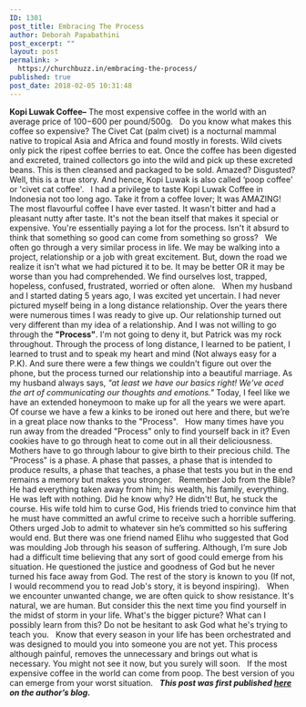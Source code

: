 ```yaml
---
ID: 1301
post_title: Embracing The Process
author: Deborah Papabathini
post_excerpt: ""
layout: post
permalink: >
  https://churchbuzz.in/embracing-the-process/
published: true
post_date: 2018-02-05 10:31:48
---
```

<strong>Kopi Luwak Coffee–</strong> The most expensive coffee in the world with an average price of $100-$600 per pound/500g.
&nbsp;
Do you know what makes this coffee so expensive? The Civet Cat (palm civet) is a nocturnal mammal native to tropical Asia and Africa and found mostly in forests. Wild civets only pick the ripest coffee berries to eat. Once the coffee has been digested and excreted, trained collectors go into the wild and pick up these excreted beans. This is then cleansed and packaged to be sold. Amazed? Disgusted? Well, this is a true story. And hence, Kopi Luwak is also called ‘poop coffee' or 'civet cat coffee'.
&nbsp;
I had a privilege to taste Kopi Luwak Coffee in Indonesia not too long ago.  Take it from a coffee lover; It was AMAZING! The most flavourful coffee I have ever tasted. It wasn't bitter and had a pleasant nutty after taste. It's not the bean itself that makes it special or expensive. You're essentially paying a lot for the process. Isn't it absurd to think that something so good can come from something so gross?
&nbsp;
We often go through a very similar process in life. We may be walking into a project, relationship or a job with great excitement. But, down the road we realize it isn't what we had pictured it to be. It may be better OR it may be worse than you had comprehended. We find ourselves lost, trapped, hopeless, confused, frustrated, worried or often alone.
&nbsp;
When my husband and I started dating 5 years ago, I was excited yet uncertain. I had never pictured myself being in a long distance relationship. Over the years there were numerous times I was ready to give up. Our relationship turned out very different than my idea of a relationship. And I was not willing to go through the <strong>"Process"</strong>. I'm not going to deny it, but Patrick was my rock throughout. Through the process of long distance, I learned to be patient, I learned to trust and to speak my heart and mind (Not always easy for a P.K). And sure there were a few things we couldn't figure out over the phone, but the process turned our relationship into a beautiful marriage. As my husband always says, <em>"at least we have our basics right! We've aced the art of communicating our thoughts and emotions."</em> Today, I feel like we have an extended honeymoon to make up for all the years we were apart.  Of course we have a few a kinks to be ironed out here and there, but we’re in a great place now thanks to the "Process".
&nbsp;
How many times have you run away from the dreaded "Process" only to find yourself back in it? Even cookies have to go through heat to come out in all their deliciousness. Mothers have to go through labour to give birth to their precious child. The "Process" is a phase. A phase that passes, a phase that is intended to produce results, a phase that teaches, a phase that tests you but in the end remains a memory but makes you stronger. 
&nbsp;
Remember Job from the Bible? He had everything taken away from him; his wealth, his family, everything. He was left with nothing. Did he know why? He didn't! But, he stuck the course. His wife told him to curse God, His friends tried to convince him that he must have committed an awful crime to receive such a horrible suffering. Others urged Job to admit to whatever sin he’s committed so his suffering would end. But there was one friend named Elihu who suggested that God was moulding Job through his season of suffering. Although, I’m sure Job had a difficult time believing that any sort of good could emerge from his situation. He questioned the justice and goodness of God but he never turned his face away from God. The rest of the story is known to you (If not, I would recommend you to read Job's story, it is beyond inspiring). 
&nbsp;
When we encounter unwanted change, we are often quick to show resistance. It's natural, we are human. But consider this the next time you find yourself in the midst of storm in your life. What's the bigger picture? What can I possibly learn from this? Do not be hesitant to ask God what he's trying to teach you.
&nbsp;
Know that every season in your life has been orchestrated and was designed to mould you into someone you are not yet. This process although painful, removes the unnecessary and brings out what is necessary. You might not see it now, but you surely will soon. 
&nbsp;
If the most expensive coffee in the world can come from poop. The best version of you can emerge from your worst situation. 
&nbsp;
<strong><em>This post was first published <a style="text-decoration:underline;" href="https://www.deborahpapabathini.com/single-post/2017/09/24/Embracing-The-Process">here</a> on the author’s blog.</em></strong>
